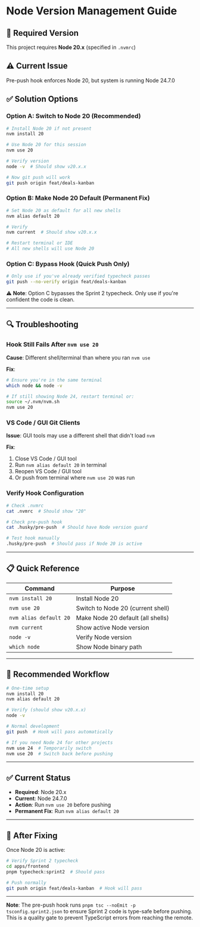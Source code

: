 # Node Version Management Guide

## 🎯 Required Version

This project requires **Node 20.x** (specified in `.nvmrc`)

## ⚠️ Current Issue

Pre-push hook enforces Node 20, but system is running Node 24.7.0

## ✅ Solution Options

### Option A: Switch to Node 20 (Recommended)

```bash
# Install Node 20 if not present
nvm install 20

# Use Node 20 for this session
nvm use 20

# Verify version
node -v  # Should show v20.x.x

# Now git push will work
git push origin feat/deals-kanban
```

### Option B: Make Node 20 Default (Permanent Fix)

```bash
# Set Node 20 as default for all new shells
nvm alias default 20

# Verify
nvm current  # Should show v20.x.x

# Restart terminal or IDE
# All new shells will use Node 20
```

### Option C: Bypass Hook (Quick Push Only)

```bash
# Only use if you've already verified typecheck passes
git push --no-verify origin feat/deals-kanban
```

⚠️ **Note**: Option C bypasses the Sprint 2 typecheck. Only use if you're confident the code is clean.

---

## 🔍 Troubleshooting

### Hook Still Fails After `nvm use 20`

**Cause**: Different shell/terminal than where you ran `nvm use`

**Fix**:

```bash
# Ensure you're in the same terminal
which node && node -v

# If still showing Node 24, restart terminal or:
source ~/.nvm/nvm.sh
nvm use 20
```

### VS Code / GUI Git Clients

**Issue**: GUI tools may use a different shell that didn't load `nvm`

**Fix**:

1. Close VS Code / GUI tool
2. Run `nvm alias default 20` in terminal
3. Reopen VS Code / GUI tool
4. Or push from terminal where `nvm use 20` was run

### Verify Hook Configuration

```bash
# Check .nvmrc
cat .nvmrc  # Should show "20"

# Check pre-push hook
cat .husky/pre-push  # Should have Node version guard

# Test hook manually
.husky/pre-push  # Should pass if Node 20 is active
```

---

## 📋 Quick Reference

| Command | Purpose |
|---------|---------|
| `nvm install 20` | Install Node 20 |
| `nvm use 20` | Switch to Node 20 (current shell) |
| `nvm alias default 20` | Make Node 20 default (all shells) |
| `nvm current` | Show active Node version |
| `node -v` | Verify Node version |
| `which node` | Show Node binary path |

---

## 🎯 Recommended Workflow

```bash
# One-time setup
nvm install 20
nvm alias default 20

# Verify (should show v20.x.x)
node -v

# Normal development
git push  # Hook will pass automatically

# If you need Node 24 for other projects
nvm use 24  # Temporarily switch
nvm use 20  # Switch back before pushing
```

---

## ✅ Current Status

- **Required**: Node 20.x
- **Current**: Node 24.7.0
- **Action**: Run `nvm use 20` before pushing
- **Permanent Fix**: Run `nvm alias default 20`

---

## 🚀 After Fixing

Once Node 20 is active:

```bash
# Verify Sprint 2 typecheck
cd apps/frontend
pnpm typecheck:sprint2  # Should pass

# Push normally
git push origin feat/deals-kanban  # Hook will pass
```

---

**Note**: The pre-push hook runs `pnpm tsc --noEmit -p tsconfig.sprint2.json` to ensure Sprint 2 code is type-safe before pushing. This is a quality gate to prevent TypeScript errors from reaching the remote.
